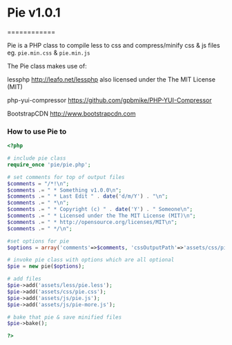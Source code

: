 # Pie v1.0.1
============

Pie is a PHP class to compile less to css and compress/minify css &amp; js files eg. `pie.min.css` &amp; `pie.min.js`

The Pie class makes use of:

lessphp <http://leafo.net/lessphp> also licensed under the The MIT License (MIT)

php-yui-compressor <https://github.com/gpbmike/PHP-YUI-Compressor>

BootstrapCDN <http://www.bootstrapcdn.com>

### How to use Pie to 

```php
<?php

# include pie class
require_once 'pie/pie.php';

# set comments for top of output files
$comments = "/*!\n";
$comments .= " * Something v1.0.0\n";
$comments .= " * Last Edit " . date('d/m/Y') . "\n";
$comments .= " *\n";
$comments .= " * Copyright (c) " . date('Y') . " Someone\n";
$comments .= " * Licensed under the The MIT License (MIT)\n";
$comments .= " * http://opensource.org/licenses/MIT\n";
$comments .= " */\n";

#set options for pie
$options = array('comments'=>$comments, 'cssOutputPath'=>'assets/css/pie.min.css', 'jsOutputPath'=>'assets/css/pie.min.js', 'linebreak'=>false, 'verbose'=>false, 'nomunge'=>false, 'semi'=>false, 'nooptimize'=>false);

# invoke pie class with options which are all optional
$pie = new pie($options);

# add files
$pie->add('assets/less/pie.less');
$pie->add('assets/css/pie.css');
$pie->add('assets/js/pie.js');
$pie->add('assets/js/pie-more.js');

# bake that pie & save minified files
$pie->bake();

?>
```
